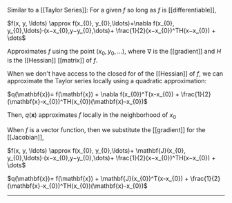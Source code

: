 
Similar to a [[Taylor Series]]:
For a given $f$ so long as $f$ is [[differentiable]],

$f(x, y, \ldots) \approx f(x_{0}, y_{0},\ldots)+\nabla f(x_{0}, y_{0},\ldots)⋅(x−x_{0}​,y−y_{0}​,\dots)+ \frac{1}{2}(x−x_{0}​)^TH(x−x_{0}) + \dots$

Approximates $f$ using the point $(x_{0}, y_{0},\dots)$, where $\nabla$ is the [[gradient]] and $H$ is the [[Hessian]] [[matrix]] of $f$.

When we don't have access to the closed for of the [[Hessian]] of $f$, we can approximate the Taylor series locally using a quadratic approximation:

$q(\mathbf{x})= f(\mathbf{x}) + \nabla f(x_{0})^T(x-x_{0}) + \frac{1}{2}(\mathbf{x}-x_{0})^TH(x_{0})(\mathbf{x}-x_{0})$

Then, $q(\mathbf{x})$ approximates $f$ locally in the neighborhood of $x_{0}$

When $f$ is a vector function, then we substitute the [[gradient]] for the [[Jacobian]], 

$f(x, y, \ldots) \approx f(x_{0}, y_{0},\ldots)+ \mathbf{J}(x_{0}, y_{0},\ldots)⋅(x−x_{0}​,y−y_{0}​,\dots)+ \frac{1}{2}(x−x_{0}​)^TH(x−x_{0}) + \dots$

$q(\mathbf{x})= f(\mathbf{x}) + \mathbf{J}(x_{0})^T(x-x_{0}) + \frac{1}{2}(\mathbf{x}-x_{0})^TH(x_{0})(\mathbf{x}-x_{0})$
___

